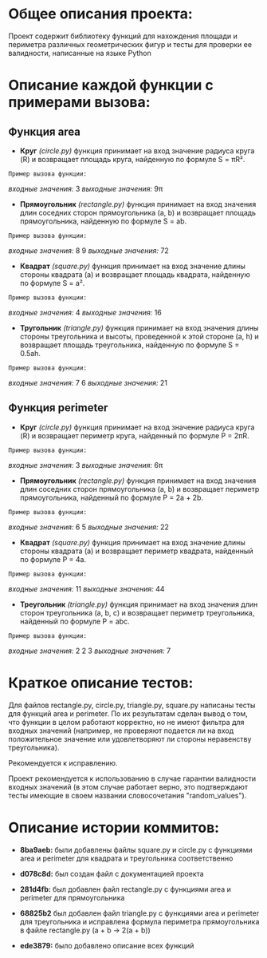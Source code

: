 # Общее описания проекта:

Проект содержит библиотеку функций для нахождения площади и периметра различных геометрических фигур и тесты для проверки ее валидности, написанные на языке Python

# Описание каждой функции с примерами вызова:

## **Функция area**

* **Круг** _(circle.py)_ функция принимает на вход значение радиуса круга (R) и возвращает площадь круга, найденную по формуле S = πR².

`Пример вызова функции:`

_входные значения:_ 3
_выходные значения:_ 9π

* **Прямоугольник** _(rectangle.py)_ функция принимает на вход значения длин соседних сторон прямоугольника (a, b) и возвращает площадь прямоугольника, найденную по формуле S = ab.

`Пример вызова функции:`

_входные значения:_ 8 9
_выходные значения:_ 72

* **Квадрат** _(square.py)_ функция принимает на вход значение длины стороны квадрата (a) и возвращает площадь квадрата, найденную по формуле S = a².

`Пример вызова функции:`

_входные значения:_ 4
_выходные значения:_ 16

* **Тругольник** _(triangle.py)_ функция принимает на вход значения длины стороны треугольника и высоты, проведенной к этой стороне (a, h) и возвращает площадь треугольника, найденную по формуле S = 0.5ah.

`Пример вызова функции:`

_входные значения:_ 7 6
_выходные значения:_ 21

## **Функция perimeter**

* **Круг** _(circle.py)_ функция принимает на вход значение радиуса круга (R) и возвращает периметр круга, найденный по формуле P = 2πR.

`Пример вызова функции:`

_входные значения:_ 3
_выходные значения:_ 6π

* **Прямоугольник** _(rectangle.py)_ функция принимает на вход значения длин соседних сторон прямоугольника (a, b) и возвращает периметр прямоугольника, найденный по формуле P = 2a + 2b.

`Пример вызова функции:`

_входные значения:_ 6 5
_выходные значения:_ 22

* **Квадрат** _(square.py)_ функция принимает на вход значение длины стороны квадрата (a) и возвращает периметр квадрата, найденный по формуле P = 4a.

`Пример вызова функции:`

_входные значения:_ 11
_выходные значения:_ 44

* **Треугольник** _(triangle.py)_ функция принимает на вход значения длин сторон треугольника (a, b, c) и возвращает периметр треугольника, найденный по формуле P = abc.

`Пример вызова функции:`

_входные значения:_ 2 2 3
_выходные значения:_ 7

# Краткое описание тестов:

Для файлов rectangle.py, circle.py, triangle.py, square.py написаны тесты для функций area и perimeter. По их результатам сделан вывод о том, что функции в целом работают корректно, но не имеют фильтра для входных значений (например, не проверяют подается ли на вход положительное значение или удовлетворяют ли стороны неравенству треугольника).

Рекомендуется к исправлению.

Проект рекомендуется к использованию в случае гарантии валидности входных значений (в этом случае работает верно, это подтверждают тесты имеющие в своем названии словосочетания "random_values").



# Описание истории коммитов:

* **8ba9aeb:** были добавлены файлы square.py и circle.py с функциями area и perimeter для квадрата и треугольника соответственно

* **d078c8d:** был создан файл с документацией проекта

* **281d4fb:** был добавлен файл rectangle.py с функциями area и perimeter для прямоугольника

* **68825b2** был добавлен файл triangle.py с функциями area и perimeter для треугольника и исправлена формула периметра прямоугольника в файле rectangle.py (a + b -> 2(a + b))
* **ede3879:** было добавлено описание всех функций
